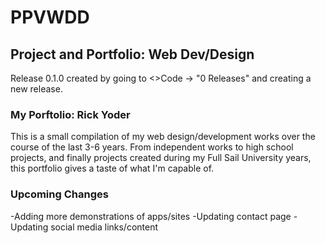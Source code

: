 # PPVWDD

## Project and Portfolio: Web Dev/Design
Release 0.1.0 created by going to <>Code -> "0 Releases" and creating a new release.

### My Porftolio: Rick Yoder

This is a small compilation of my web design/development works over the course of the last 3-6 years. From independent works to high school projects, and finally projects created during my Full Sail University years, this portfolio gives a taste of what I'm capable of.

### Upcoming Changes

-Adding more demonstrations of apps/sites
-Updating contact page
-Updating social media links/content
